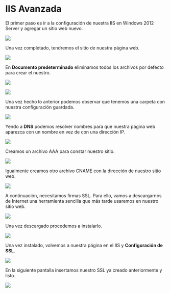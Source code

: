 # IIS Avanzada

El primer paso es ir a la configuración de nuestra IIS en Windows 2012 Server y agregar un sitio web nuevo.

![](./img/5.png)

Una vez completado, tendremos el sitio de nuestra página web.

![](./img/6.png)

En **Documento predeterminado** eliminamos todos los archivos por defecto para crear el nuestro.

![](./img/7.png)

![](./img/8.png)

Una vez hecho lo anterior podemos observar que tenemos una carpeta con nuestra configuración guardada.

![](./img/1.png)

Yendo a **DNS** podemos resolver nombres para que nuestra página web aparezca con un nombre en vez de con una dirección IP.

![](./img/2.png)

Creamos un archivo AAA para constar nuestro sitio.

![](./img/3.png)

Igualmente creamos otro archivo CNAME con la dirección de nuestro sitio web.

![](./img/4.png)

A continuación, necesitamos firmas SSL. Para ello, vamos a descargarnos de Internet una herramienta sencilla que más tarde usaremos en nuestro sitio web.

![](./img/9.png)

Una vez descargado procedemos a instalarlo.

![](./img/10.png)

Una vez instalado, volvemos a nuestra página en el IIS y **Configuración de SSL**.

![](./img/11.png)

En la siguiente pantalla insertamos nuestro SSL ya creado anteriormente y listo.

![](./img/12.png)
